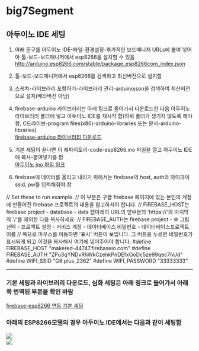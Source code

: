 # big7Segment

## 아두이노 IDE 세팅  
1. 아래 문구를 아두이노 IDE-파일-환경설정-추가적인 보드매니저 URLs에 붙여 넣어야 툴-보드-보드매니저에서 esp8266을 설치할 수 있음    
http://arduino.esp8266.com/stable/package_esp8266com_index.json  

2. 툴-보드-보드매니저에서 esp8266를 검색하고 최신버전으로 설치함  

3. 스케치-라이브러리 포함하기-라이브러리 관리-arduinojson을 검색하여 최신버전으로 설치(베타버전 아님)  

4. firebase-arduino 라이브러리는 아래 링크로 들어가서 다운로드한 다음 아두이노 라이브러리 폴더에 넣고 아두이노 IDE를 재시작 함(하위 폴더가 생기지 않도록 해야 함, C드라이브-program files(x86)-arduino-libraries 또는 문서-arduino-libraries)  
[firebase-arduino 라이브러리 다운로드](https://github.com/FirebaseExtended/firebase-arduino)  

5. 기본 세팅이 끝나면 이 레파지토리-code-esp8266.ino 파일을 열고 아두이노 IDE에 복사-붙여넣기를 함  
[아두이노 ino 파일 링크](https://github.com/mtinet/big7SegmentAtArduinoAndFirebase/blob/master/code/esp8266.ino)  

6. firebase에 데이터를 올리고 내리기 위해서는 firebase의 host, auth와 와이파이 ssid, pw를 입력해줘야 함  

// Set these to run example. 
// 이 부분은 구글 firebase 페이지에 있는 본인의 계정에 만들어진 firebase 프로젝트의 내용을 참고하셔야 합니다.
// FIREBASE_HOST는 firebase project - database - data 탭아래의 URL의 앞부분의 'https://'와 마지막의 '/'를 제외한 다음 복사하세요.
// FIREBASE_AUTH는 firebase project - ⚙ 그림 선택 - 프로젝트 설정 - 서비스 계정 - 데이터베이스 비밀번호 - 데이터베이스프로젝트이름
// 쪽으로 마우스를 이동하면 '표시' 버튼이 보입니다. 그 버튼을 누르면 비밀번호가 표시되게 되고 이것을 복사해서 여기에 넣어주어야 합니다.
#define FIREBASE_HOST "makered-44747.firebaseio.com" 
#define FIREBASE_AUTH "ZPu3qYNDvRhWkCzehkPnDEfxOoDc5ze99qec7hUd"
#define WIFI_SSID "G6 plus_2362"
#define WIFI_PASSWORD "33333333"

---
### 기본 세팅과 라이브러리 다운로드, 심화 세팅은 아래 링크로 들어가서 아래쪽 번역된 부분을 확인 바람  
[firebase-esp8266 연동 기본 세팅](https://github.com/mtinet/Firebase-Arduino/tree/master/Arduino%20Project)  

### 아래의 ESP8266모델의 경우 아두이노 IDE에서는 다음과 같이 세팅함  
![](https://www.xcluma.com/image/cache/catalog/products/BE-01-0228-800x800.JPG)  
![](https://github.com/mtinet/big7SegmentAtArduinoAndFirebase/blob/master/image/firebaseSetting.png?raw=true)  

